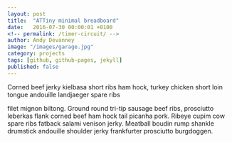```yaml
---
layout: post
title:  "ATTiny minimal breadboard"
date:   2016-07-30 00:00:01 +0100
<!-- permalink: /timer-circuit/ -->
author: Andy Devanney
image: "/images/garage.jpg"
category: projects
tags: [github, github-pages, jekyll]
published: false
---
```


Corned beef jerky kielbasa short ribs ham hock, turkey chicken short loin tongue andouille landjaeger spare ribs
<!--more-->
 filet mignon biltong. Ground round tri-tip sausage beef ribs, prosciutto leberkas flank corned beef ham hock tail picanha pork. Ribeye cupim cow spare ribs fatback salami venison jerky. Meatball boudin rump shankle drumstick andouille shoulder jerky frankfurter prosciutto burgdoggen.
<!--more-->
